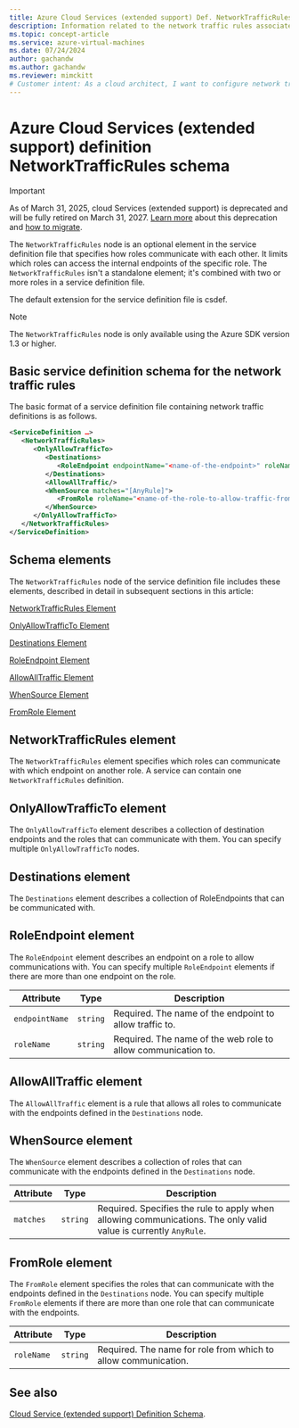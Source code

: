 ```yaml
---
title: Azure Cloud Services (extended support) Def. NetworkTrafficRules Schema | Microsoft Docs
description: Information related to the network traffic rules associated with Cloud Services (extended support)
ms.topic: concept-article
ms.service: azure-virtual-machines
ms.date: 07/24/2024
author: gachandw
ms.author: gachandw
ms.reviewer: mimckitt
# Customer intent: As a cloud architect, I want to configure network traffic rules for role-based communication within Azure Cloud Services, so that I can ensure secure and controlled internal endpoint access.
---
```


# Azure Cloud Services (extended support) definition NetworkTrafficRules schema

> [!IMPORTANT]
> As of March 31, 2025, cloud Services (extended support) is deprecated and will be fully retired on March 31, 2027. [Learn more](https://aka.ms/csesretirement) about this deprecation and [how to migrate](https://aka.ms/cses-retirement-march-2025).

The `NetworkTrafficRules` node is an optional element in the service definition file that specifies how roles communicate with each other. It limits which roles can access the internal endpoints of the specific role. The `NetworkTrafficRules` isn't a standalone element; it's combined with two or more roles in a service definition file.

The default extension for the service definition file is csdef.

> [!NOTE]
>  The `NetworkTrafficRules` node is only available using the Azure SDK version 1.3 or higher.

## Basic service definition schema for the network traffic rules
The basic format of a service definition file containing network traffic definitions is as follows.

```xml
<ServiceDefinition …>
   <NetworkTrafficRules>
      <OnlyAllowTrafficTo>
         <Destinations>
            <RoleEndpoint endpointName="<name-of-the-endpoint>" roleName="<name-of-the-role-containing-the-endpoint>"/>
         </Destinations>
         <AllowAllTraffic/>
         <WhenSource matches="[AnyRule]">
            <FromRole roleName="<name-of-the-role-to-allow-traffic-from>"/>
         </WhenSource>
      </OnlyAllowTrafficTo>
   </NetworkTrafficRules>
</ServiceDefinition>
```

## Schema elements
The `NetworkTrafficRules` node of the service definition file includes these elements, described in detail in subsequent sections in this article:

[NetworkTrafficRules Element](#NetworkTrafficRules)

[OnlyAllowTrafficTo Element](#OnlyAllowTrafficTo)

[Destinations Element](#Destinations)

[RoleEndpoint Element](#RoleEndpoint)

[AllowAllTraffic Element](#AllowAllTraffic)

[WhenSource Element](#WhenSource)

[FromRole Element](#FromRole)

##  <a name="NetworkTrafficRules"></a> NetworkTrafficRules element
The `NetworkTrafficRules` element specifies which roles can communicate with which endpoint on another role. A service can contain one `NetworkTrafficRules` definition.

##  <a name="OnlyAllowTrafficTo"></a> OnlyAllowTrafficTo element
The `OnlyAllowTrafficTo` element describes a collection of destination endpoints and the roles that can communicate with them. You can specify multiple `OnlyAllowTrafficTo` nodes.

##  <a name="Destinations"></a> Destinations element
The `Destinations` element describes a collection of RoleEndpoints that can be communicated with.

##  <a name="RoleEndpoint"></a> RoleEndpoint element
The `RoleEndpoint` element describes an endpoint on a role to allow communications with. You can specify multiple `RoleEndpoint` elements if there are more than one endpoint on the role.

| Attribute      | Type     | Description |
| -------------- | -------- | ----------- |
| `endpointName` | `string` | Required. The name of the endpoint to allow traffic to.|
| `roleName`     | `string` | Required. The name of the web role to allow communication to.|

## <a name="AllowAllTraffic"></a> AllowAllTraffic element
The `AllowAllTraffic` element is a rule that allows all roles to communicate with the endpoints defined in the `Destinations` node.

##  <a name="WhenSource"></a> WhenSource element
The `WhenSource` element describes a collection of roles that can communicate with the endpoints defined in the `Destinations` node.

| Attribute | Type     | Description |
| --------- | -------- | ----------- |
| `matches` | `string` | Required. Specifies the rule to apply when allowing communications. The only valid value is currently `AnyRule`.|
  
##  <a name="FromRole"></a> FromRole element
The `FromRole` element specifies the roles that can communicate with the endpoints defined in the `Destinations` node. You can specify multiple `FromRole` elements if there are more than one role that can communicate with the endpoints.

| Attribute  | Type     | Description |
| ---------- | -------- | ----------- |
| `roleName` | `string` | Required. The name for role from which to allow communication.|

## See also
[Cloud Service (extended support) Definition Schema](schema-csdef-file.md).




